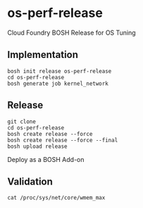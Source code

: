 # os-perf-release
Cloud Foundry BOSH Release for OS Tuning

## Implementation

```
bosh init release os-perf-release
cd os-perf-release
bosh generate job kernel_network
```

## Release

```
git clone
cd os-perf-release
bosh create release --force
bosh create release --force --final
bosh upload release
```

Deploy as a BOSH Add-on

## Validation

```
cat /proc/sys/net/core/wmem_max
```
